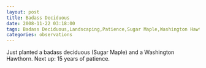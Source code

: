 ```yaml
---
layout: post
title: Badass Deciduous
date: 2008-11-22 03:18:00
tags: Badass Deciduous,Landscaping,Patience,Sugar Maple,Washington Hawthorn
categories: observations
---
```


Just planted a badass deciduous (Sugar Maple) and a Washington Hawthorn. Next
up: 15 years of patience.





